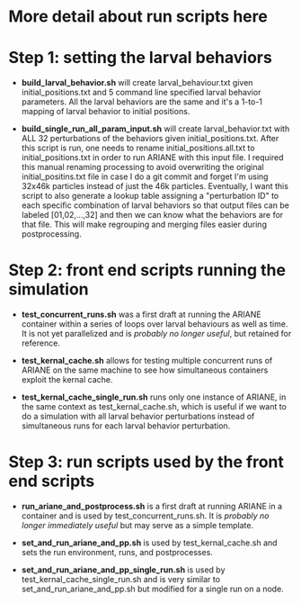 # More detail about run scripts here

# Step 1: setting the larval behaviors

+ **build_larval_behavior.sh** will create larval_behaviour.txt given initial_positions.txt and 5 command line specified larval behavior parameters.  All the larval behaviors are the same and it's a 1-to-1 mapping of larval behavior to initial positions.

+ **build_single_run_all_param_input.sh** will create larval_behavior.txt with ALL 32 perturbations of the behaviors given initial_positions.txt.  After this script is run, one needs to rename initial_positions.all.txt to initial_positions.txt in order to run ARIANE with this input file.  I required this manual renaming processing to avoid overwriting the original initial_positins.txt file in case I do a git commit and forget I'm using 32x46k particles instead of just the 46k particles.  Eventually, I want this script to also generate a lookup table assigning a "perturbation ID" to each specific combination of larval behaviors so that output files can be labeled [01,02,...,32] and then we can know what the behaviors are for that file.  This will make regrouping and merging files easier during postprocessing.

# Step 2: front end scripts running the simulation

+ **test_concurrent_runs.sh** was a first draft at running the ARIANE container within a series of loops over larval behaviours as well as time.  It is not yet parallelized and is *probably no longer useful*, but retained for reference.

+ **test_kernal_cache.sh** allows for testing multiple concurrent runs of ARIANE on the same machine to see how simultaneous containers exploit the kernal cache.

+ **test_kernal_cache_single_run.sh** runs only one instance of ARIANE, in the same context as test_kernal_cache.sh, which is useful if we want to do a simulation with all larval behavior perturbations instead of simultaneous runs for each larval behavior perturbation.

# Step 3: run scripts used by the front end scripts

+ **run_ariane_and_postprocess.sh** is a first draft at running ARIANE in a container and is used by test_concurrent_runs.sh.  It is *probably no longer immediately useful* but may serve as a simple template.

+ **set_and_run_ariane_and_pp.sh** is used by test_kernal_cache.sh and sets the run environment, runs, and postprocesses.

+ **set_and_run_ariane_and_pp_single_run.sh** is used by test_kernal_cache_single_run.sh and is very similar to set_and_run_ariane_and_pp.sh but modified for a single run on a node.

